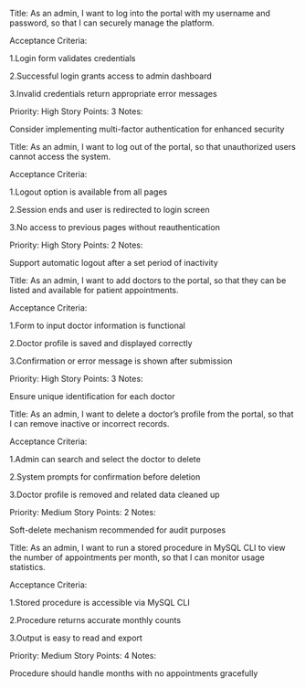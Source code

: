 Title:
As an admin, I want to log into the portal with my username and password, so that I can securely manage the platform.

Acceptance Criteria:

1.Login form validates credentials

2.Successful login grants access to admin dashboard

3.Invalid credentials return appropriate error messages

Priority: High Story Points: 3 Notes:

Consider implementing multi-factor authentication for enhanced security



Title: As an admin, I want to log out of the portal, so that unauthorized users cannot access the system.

Acceptance Criteria:

1.Logout option is available from all pages

2.Session ends and user is redirected to login screen

3.No access to previous pages without reauthentication

Priority: High Story Points: 2 Notes:

Support automatic logout after a set period of inactivity



Title: As an admin, I want to add doctors to the portal, so that they can be listed and available for patient appointments.

Acceptance Criteria:

1.Form to input doctor information is functional

2.Doctor profile is saved and displayed correctly

3.Confirmation or error message is shown after submission

Priority: High Story Points: 3 Notes:

Ensure unique identification for each doctor



Title: As an admin, I want to delete a doctor’s profile from the portal, so that I can remove inactive or incorrect records.

Acceptance Criteria:

1.Admin can search and select the doctor to delete

2.System prompts for confirmation before deletion

3.Doctor profile is removed and related data cleaned up

Priority: Medium Story Points: 2 Notes:

Soft-delete mechanism recommended for audit purposes



Title: As an admin, I want to run a stored procedure in MySQL CLI to view the number of appointments per month, so that I can monitor usage statistics.

Acceptance Criteria:

1.Stored procedure is accessible via MySQL CLI

2.Procedure returns accurate monthly counts

3.Output is easy to read and export

Priority: Medium Story Points: 4 Notes:

Procedure should handle months with no appointments gracefully
